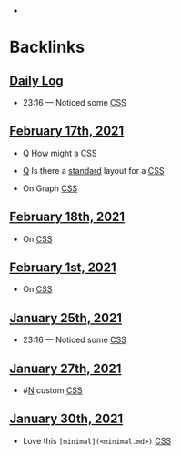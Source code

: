 - 

# Backlinks
## [Daily Log](<Daily Log.md>)
- 23:16 — Noticed some [CSS](<CSS.md>)

## [February 17th, 2021](<February 17th, 2021.md>)
- [Q](<Q.md>) How might a [CSS](<CSS.md>)

- [Q](<Q.md>) Is there a [standard](<standard.md>) layout for a [CSS](<CSS.md>)

- On Graph [CSS](<CSS.md>)

## [February 18th, 2021](<February 18th, 2021.md>)
- On [CSS](<CSS.md>)

## [February 1st, 2021](<February 1st, 2021.md>)
- On [CSS](<CSS.md>)

## [January 25th, 2021](<January 25th, 2021.md>)
- 23:16 — Noticed some [CSS](<CSS.md>)

## [January 27th, 2021](<January 27th, 2021.md>)
- #[N](<N.md>) custom [CSS](<CSS.md>)

## [January 30th, 2021](<January 30th, 2021.md>)
- Love this `[minimal](<minimal.md>)` [CSS](<CSS.md>)

